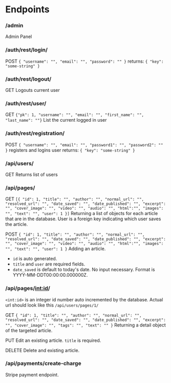 # Endpoints

### /admin

Admin Panel

### /auth/rest/login/

POST
`{ "username": "", "email": "", "password": "" }`
returns:
`{ "key": "some-string" }`

### /auth/rest/logout/

GET
Logouts current user

### /auth/rest/user/

GET
`{"pk": 1, "username": "", "email": "", "first_name": "", "last_name": ""}`
List the current logged in user

### /auth/rest/registration/

POST
`{ "username": "", "email": "", "password1": "", "password2": "" }`
registers and logins user
returns:
`{ "key": "some-string" }`

### /api/users/

GET
Returns list of users

### /api/pages/

GET
`[{ "id": 1, "title": "", "author": "", "normal_url": "", "resolved_url": "", "date_saved": "", "date_published": "", "excerpt": "", "cover_image": "", "video": "", "audio": "", "html":"", "images": "", "text": "", "user": 1 }]`
Returning a list of objects for each article that are in the database.
User is a foreign key indicating which user saves the article.

POST
`{ "id": 1, "title": "", "author": "", "normal_url": "", "resolved_url": "", "date_saved": "", "date_published": "", "excerpt": "", "cover_image": "", "video": "", "audio": "", "html":"", "images": "", "text": "", "user": 1 }`
Adding an article.

- `id` is auto generated.
- `title` and `user` are required fields.
- `date_saved` is default to today's date. No input necessary. Format is YYYY-MM-DDT00:00:00.000000Z.

### /api/pages/<int:id>/

`<int:id>` is an integer id number auto incremented by the database.
Actual url should look like this `/api/users/pages/1/`

GET
`{ "id": 1, "title": "", "author": "", "normal_url": "", "resolved_url": "", "date_saved": "", "date_published": "", "excerpt": "", "cover_image": "", "tags": "", "text": "" }`
Returning a detail object of the targeted article.

PUT
Edit an existing article. `title` is required.

DELETE
Delete and existing article.

### /api/payments/create-charge

Stripe payment endpoint.
